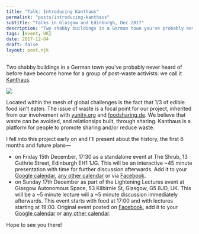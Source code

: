 ```yaml
---
title: "Talk: Introducing Kanthaus"
permalink: "posts/introducing-kanthaus"
subtitle: "Talks in Glasgow and Edinburgh, Dec 2017"
description: "Two shabby buildings in a German town you've probably never heard of before have become home for a group of post-waste activists: we call it Kanthaus."
tags: [event, UK]
date: 2017-12-04
draft: false
layout: post.njk
---
```


Two shabby buildings in a German town you've probably never heard of before have become home for a group of post-waste activists: we call it [Kanthaus](https://kanthaus.online). 

![](../postImages/sunnyDayKH.png)

Located within the mesh of global challenges is the fact that 1/3 of edible food isn't eaten. The issue of waste is a focal point for our project, inherited from our involvement with [yunity.org](https://yunity.org/en) and [foodsharing.de](https://foodsharing.de/). We believe that waste can be avoided, and relationsips built, through sharing. Kanthaus is a platform for people to promote sharing and/or reduce waste.

I fell into this project early on and I'll present about the history, the first 6 months and future plans—

- on Friday 15th December, 17:30 as a standalone event at The Shrub, 13 Guthrie Street, Edinburgh EH1 1JG. This will be an interactive \~45 minute presentation with time for further discussion afterwards. Add it to your [Google calendar](http://www.google.com/calendar/event?action=TEMPLATE&dates=20171215T173000Z%2F20171215T193000Z&text=Introducing%20Kanthaus&location=The%20Shrub%2C%2013%20Guthrie%20Street%2C%20Edinburgh%20EH1%201JG.&details=Two%20shabby%20buildings%20in%20a%20German%20town%20you've%20probably%20never%20heard%20of%20before%20have%20become%20home%20for%20a%20group%20of%20post-waste%20activists%3A%20we%20call%20it%20Kanthaus.%0A%0ALocated%20within%20the%20mesh%20of%20global%20challenges%20is%20the%20fact%20that%201%2F3%20of%20edible%20food%20isn't%20eaten.%20The%20issue%20of%20waste%20is%20a%20focal%20point%20for%20our%20project%2C%20inherited%20from%20our%20involvement%20with%20yunity.org%20and%20foodsharing.de.%20We%20believe%20that%20most%20waste%20is%20due%20to%20outdated%20economics%20and%20that%20sharing%20provides%20solutions.%20Kanthaus%20is%20a%20platform%20for%20people%20promote%20sharing%20and%2For%20reduce%20waste.%0A%0AI%20fell%20into%20this%20project%20early%20on%20and%20I'll%20present%20about%20the%20history%2C%20first%206%20months%20and%20future%20plans%20in%20a%20~40%20minutes%2C%20interactive%20talk.%0A%0AOriginally%20posted%20here%3A%20https%3A%2F%2Fdouginamug.gitlab.io%2Fpost%2F2017-12-04_introducingkanthaus%2F), [any other calendar](/data/15_Introducing_Kanthaus.ics) or via [Facebook](https://www.facebook.com/events/1245750915525444/).
- on Sunday 17th December as part of the Lightening Lectures event at Glasgow Autonomous Space, 53 Kilbirnie St, Glasgow, G5 8JD, UK. This will be a \~5 minute lecture will a \~5 minute discussion immediately afterwards. This event starts with food at 17:00 and with lectures starting at 19:00. Original event posted on [Facebook](https://www.facebook.com/events/1494599233959629/?active_tab=about), add it to your [Google calendar](http://www.google.com/calendar/event?action=TEMPLATE&dates=20171217T170000Z%2F20171217T220000Z&text=Introducing%20Kanthaus%20%40%20Lightening%20Lectures%3A%20LivingRoomLectures%20turns%202&location=Glasgow%20Autonomous%20Space%2C%2053%20Kilbirnie%20St%2C%20Glasgow%2C%20G5%208JD%2C%20UK&details=%23%20Introducing%20Kanthaus%0A%0ATwo%20shabby%20buildings%20in%20a%20German%20town%20you've%20probably%20never%20heard%20of%20before%20have%20become%20home%20for%20a%20group%20of%20post-waste%20activists%3A%20we%20call%20it%20Kanthaus.%0A%0ALocated%20within%20the%20mesh%20of%20global%20challenges%20is%20the%20fact%20that%201%2F3%20of%20edible%20food%20isn't%20eaten.%20The%20issue%20of%20waste%20is%20a%20focal%20point%20for%20our%20project%2C%20inherited%20from%20our%20involvement%20with%20yunity.org%20and%20foodsharing.de.%20We%20believe%20that%20most%20waste%20is%20due%20to%20outdated%20economics%20and%20that%20sharing%20provides%20solutions.%20Kanthaus%20is%20a%20platform%20for%20people%20promote%20sharing%20and%2For%20reduce%20waste.%0A%0AI%20fell%20into%20this%20project%20early%20on%20and%20I'll%20present%20about%20the%20history%2C%20first%206%20months%20and%20future%20plans%20in%20a%20~5%20minute%20flash-talk.%0A%0AOriginally%20posted%20here%3A%20https%3A%2F%2Fdouginamug.gitlab.io%2Fpost%2F2017-12-04_introducingkanthaus%2F%0A%0A------%0A%0A%23%20Lightening%20Lectures%0A%0AWE'VE%20MADE%20IT%20TO%20LIVING%20ROOM%20LECTURES'%202ND%20BIRTHDAY%20!!%20%26%20we're%20going%20to%20throw%20a%20shindig%20to%20celebrate!%0A%0ASunday%2017th%20December%0AG.A.S%2F%2F53%20Kilbirnie%20St%2C%20Glasgow%20G5%208JD5%0AThere%20will%20be%20food%20from%205%20and%20a%20cheap%20bar%20running%20from%208PM%0AFree%20in%20but%20donations%20welcome%0A%0A5-6PM%0AThere%20will%20be%20FOOD%20%5B!%5D%20and%20an%20exhibition%20of%20our%20anniversary%20pamphlet%2Fzine%20with%20contributions%20from%20past%20lecturers%2C%20artwork%2C%20stories%20and%20anecdotes%20on%20learning%2C%20living%20rooms%20and%20more%20besides.%0A%0A7-8.30PM%0Awe'll%20get%20on%20with%20the%20LIGHTENING%20LECTURES%20!!%20a%20series%20of%203-5%20minute%20talks%20followed%20by%20a%205-7%20minute%20discussion.%2010%20MINUTES%20MAX%20to%20test%20any%20ideas%2Fprojects%2Fthoughts%20you've%20had%20going%20on.%0Aso%20far%20we've%20got%20..%0ACee%20Smith%20with%20some%20period%20chat%20%2F%20Victoria%20McNulty%20with%20a%20lightening%20lecture%20about%20Capitalism%20and%20Travel%20%2F%20James%20McAveety%20discussing%20the%20album%20'The%20La's'%2C%20by%20The%20La's%20%2F%20Adam%20Cheshire%20with%20some%20chat%20about%20mimetics%20%2F%20Gabe%20Featherstone%20with%20a%20song%20about%20moral%20hygiene%20and%20vegetables%0AMORE%20YET%20TO%20BE%20ANNOUNCED%20!%20%2F%20give%20us%20a%20message%20if%20u%20want%20a%20shot%0A%0A8.30-10PM%0ALive%20music.%20We've%20got%20some%20interested%20acts%20lined%20up%2C%20which%20we'll%20be%20revealing%20over%20the%20next%20few%20weeks%0A%0A10%20-%20till%20whenever%20we%20chuck%20you%20out%20PM%0AA%20DJ%20set%20from%20Natasha%20Lal%0A%0Agive%20us%20a%20message%20on%20here%20or%20an%20email%20over%20to%20livingroomlecturesglasgow%40gmail.com%20if%20you're%20up%20for%20doing%20a%20living%20room%20lecture%20or%20playing%20music%20on%20the%20night%20!%20there's%20still%20space%20going%20%0A%0AOriginally%20posted%20here%3A%20https%3A%2F%2Fwww.facebook.com%2Fevents%2F1494599233959629%2F) or [any other calendar](/data/17_Introducing_Kanthaus.ics).

Hope to see you there!
